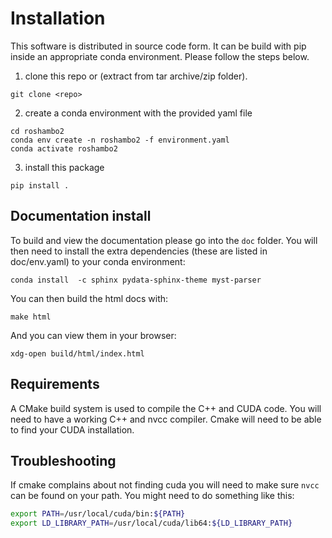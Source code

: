 # Installation

This software is distributed in source code form. It can be build with pip inside an appropriate conda environment. Please follow the steps below.

1. clone this repo or (extract from tar archive/zip folder).
```
git clone <repo>
```

2. create a conda environment with the provided yaml file
```
cd roshambo2
conda env create -n roshambo2 -f environment.yaml
conda activate roshambo2
```

3. install this package
```
pip install .
```

## Documentation install

To build and view the documentation please go into the `doc` folder.
You will then need to install the extra dependencies (these are listed in doc/env.yaml) to your conda environment:

```
conda install  -c sphinx pydata-sphinx-theme myst-parser
```
You can then build the html docs with:
```
make html
```
And you can view them in your browser:
```
xdg-open build/html/index.html 
```


## Requirements
A CMake build system is used to compile the C++ and CUDA code. You will need to have a working C++ and nvcc compiler. Cmake will need to be able to find your CUDA installation.

## Troubleshooting

If cmake complains about not finding cuda you will need to make sure `nvcc` can be found on your path.
You might need to do something like this:
```bash
export PATH=/usr/local/cuda/bin:${PATH}
export LD_LIBRARY_PATH=/usr/local/cuda/lib64:${LD_LIBRARY_PATH}
```